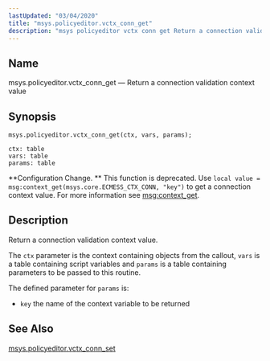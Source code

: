 ```yaml
---
lastUpdated: "03/04/2020"
title: "msys.policyeditor.vctx_conn_get"
description: "msys policyeditor vctx conn get Return a connection validation context value msys policyeditor vctx conn get ctx vars params Configuration Change This function is deprecated Use local value msg context get msys core ECMESS CTX CONN key to get a connection context value For more information see msg context get..."
---
```


<a name="lua.ref.msys.policyeditor.vctx_conn_get"></a> 
## Name

msys.policyeditor.vctx_conn_get — Return a connection validation context value

<a name="idp25151280"></a> 
## Synopsis

`msys.policyeditor.vctx_conn_get(ctx, vars, params);`

```
ctx: table
vars: table
params: table
```

**Configuration Change. ** This function is deprecated. Use `local value = msg:context_get(msys.core.ECMESS_CTX_CONN, "key")` to get a connection context value. For more information see [msg:context_get](/momentum/3/3-reference/3-reference-lua-ref-msg-context-get).

<a name="idp25156656"></a> 
## Description

Return a connection validation context value.

The `ctx` parameter is the context containing objects from the callout, `vars` is a table containing script variables and `params` is a table containing parameters to be passed to this routine.

The defined parameter for `params` is:

*   `key` the name of the context variable to be returned

<a name="idp25162672"></a> 
## See Also

[msys.policyeditor.vctx_conn_set](/momentum/3/3-reference/lua-ref-msys-policyeditor-vctx-conn-set)